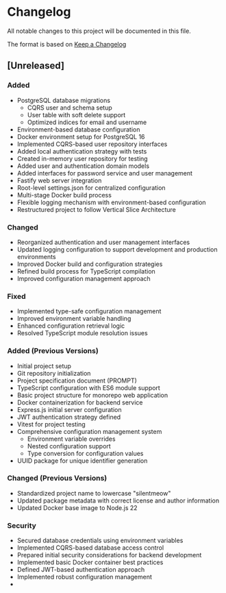# Changelog

All notable changes to this project will be documented in this file.

The format is based on [Keep a Changelog](https://keepachangelog.com/en/1.1.0/)

## [Unreleased]

### Added
- PostgreSQL database migrations
    - CQRS user and schema setup
    - User table with soft delete support
    - Optimized indices for email and username
- Environment-based database configuration
- Docker environment setup for PostgreSQL 16
- Implemented CQRS-based user repository interfaces
- Added local authentication strategy with tests
- Created in-memory user repository for testing
- Added user and authentication domain models
- Added interfaces for password service and user management
- Fastify web server integration
- Root-level settings.json for centralized configuration
- Multi-stage Docker build process
- Flexible logging mechanism with environment-based configuration
- Restructured project to follow Vertical Slice Architecture

### Changed
- Reorganized authentication and user management interfaces
- Updated logging configuration to support development and production environments
- Improved Docker build and configuration strategies
- Refined build process for TypeScript compilation
- Improved configuration management approach

### Fixed
- Implemented type-safe configuration management
- Improved environment variable handling
- Enhanced configuration retrieval logic
- Resolved TypeScript module resolution issues

### Added (Previous Versions)
- Initial project setup
- Git repository initialization
- Project specification document (PROMPT)
- TypeScript configuration with ES6 module support
- Basic project structure for monorepo web application
- Docker containerization for backend service
- Express.js initial server configuration
- JWT authentication strategy defined
- Vitest for project testing
- Comprehensive configuration management system
    - Environment variable overrides
    - Nested configuration support
    - Type conversion for configuration values
- UUID package for unique identifier generation

### Changed (Previous Versions)
- Standardized project name to lowercase "silentmeow"
- Updated package metadata with correct license and author information
- Updated Docker base image to Node.js 22

### Security
- Secured database credentials using environment variables
- Implemented CQRS-based database access control
- Prepared initial security considerations for backend development
- Implemented basic Docker container best practices
- Defined JWT-based authentication approach
- Implemented robust configuration management
-
